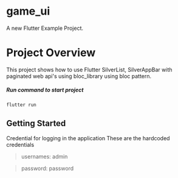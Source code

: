 # game_ui

A new Flutter Example Project.

# Project Overview

This project shows how to use Flutter SilverList, SilverAppBar with paginated web api's using bloc_library using bloc pattern.

##### Run command to start project
```flutter run```

## Getting Started

Credential for logging in the application
These are the hardcoded credentials
 >usernames: admin
 
 >password: password

